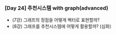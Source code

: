 ### [Day 24] 추천시스템 with graph(advanced)

- (7강) 그래프의 정점을 어떻게 벡터로 표현할까?
- (8강) 그래프를 추천시스템에 어떻게 활용할까? (심화)